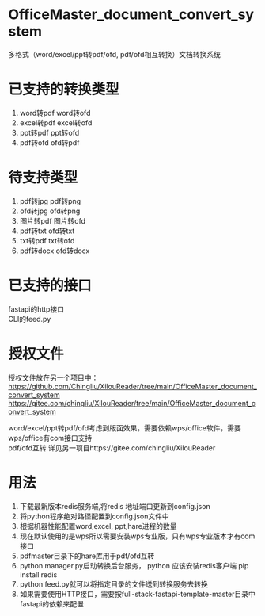 # OfficeMaster_document_convert_system  
多格式（word/excel/ppt转pdf/ofd, pdf/ofd相互转换）文档转换系统  

# 已支持的转换类型
1. word转pdf word转ofd  
2. excel转pdf excel转ofd   
3. ppt转pdf ppt转ofd  
4. pdf转ofd ofd转pdf  

# 待支持类型  
1. pdf转jpg pdf转png  
2. ofd转jpg ofd转png  
3. 图片转pdf 图片转ofd   
4. pdf转txt ofd转txt  
5. txt转pdf txt转ofd  
6. pdf转docx ofd转docx  

# 已支持的接口
fastapi的http接口  
CLI的feed.py  

# 授权文件  
授权文件放在另一个项目中： 
https://github.com/Chingliu/XilouReader/tree/main/OfficeMaster_document_convert_system  
https://gitee.com/chingliu/XilouReader/tree/main/OfficeMaster_document_convert_system  

word/excel/ppt转pdf/ofd考虑到版面效果，需要依赖wps/office软件，需要wps/office有com接口支持  
pdf/ofd互转 详见另一项目https://gitee.com/chingliu/XilouReader  

# 用法
1. 下载最新版本redis服务端,将redis 地址端口更新到config.json
2. 将python程序绝对路径配置到config.json文件中
3. 根据机器性能配置word,excel, ppt,hare进程的数量
4. 现在默认使用的是wps所以需要安装wps专业版，只有wps专业版本才有com接口
5. pdfmaster目录下的hare库用于pdf/ofd互转
6. python manager.py启动转换后台服务， python 应该安装redis客户端 pip install redis
7. python feed.py就可以将指定目录的文件送到转换服务去转换
8. 如果需要使用HTTP接口，需要按full-stack-fastapi-template-master目录中fastapi的依赖来配置

